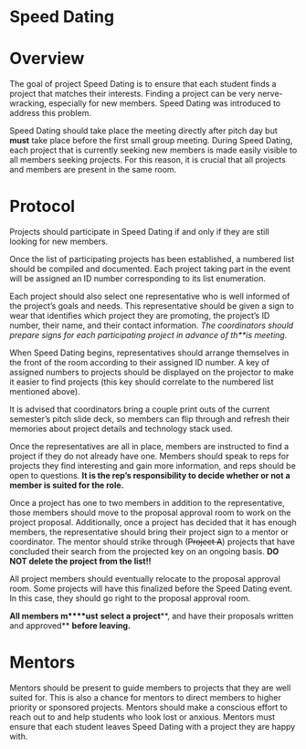 # Speed Dating

# Overview

The goal of project Speed Dating is to ensure that each student finds a project that matches their interests. Finding a project can be very nerve-wracking, especially for new members. Speed Dating was introduced to address this problem.

Speed Dating should take place the meeting directly after pitch day but **must** take place before the first small group meeting. During Speed Dating, each project that is currently seeking new members is made easily visible to all members seeking projects. For this reason, it is crucial that all projects and members are present in the same room.

# Protocol

Projects should participate in Speed Dating if and only if they are still looking for new members. 

Once the list of participating projects has been established, a numbered list should be compiled and documented. Each project taking part in the event will be assigned an ID number corresponding to its list enumeration. 

Each project should also select one representative who is well informed of the project’s goals and needs. This representative should be given a sign to wear that identifies which project they are promoting, the project’s ID number, their name, and their contact information. *The coordinators should prepare signs for each participating project in advance of th**is* *meeting.*

When Speed Dating begins, representatives should arrange themselves in the front of the room according to their assigned ID number. A key of assigned numbers to projects should be displayed on the projector to make it easier to find projects (this key should correlate to the numbered list mentioned above). 

It is advised that coordinators bring a couple print outs of the current semester’s pitch slide deck, so members can flip through and refresh their memories about project details and technology stack used. 

Once the representatives are all in place, members are instructed to find a project if they do not already have one. Members should speak to reps for projects they find interesting and gain more information, and reps should be open to questions. **It is the rep’s responsibility to decide whether or not a member is suited for the role.**

Once a project has one to two members in addition to the representative, those members should move to the proposal approval room to work on the project proposal. Additionally, once a project has decided that it has enough members, the representative should bring their project sign to a mentor or coordinator. The mentor should strike through (~~Project A~~) projects that have concluded their search from the projected key on an ongoing basis. **DO NOT delete the project from the list!!** 

All project members should eventually relocate to the proposal approval room. Some projects will have this finalized before the Speed Dating event. In this case, they should go right to the proposal approval room.  

**All members m****ust** **select a** **project****, and have their proposals written and approved** **before leaving.**

# Mentors

Mentors should be present to guide members to projects that they are well suited for. This is also a chance for mentors to direct members to higher priority or sponsored projects. Mentors should make a conscious effort to reach out to and help students who look lost or anxious. Mentors must ensure that each student leaves Speed Dating with a project they are happy with.

